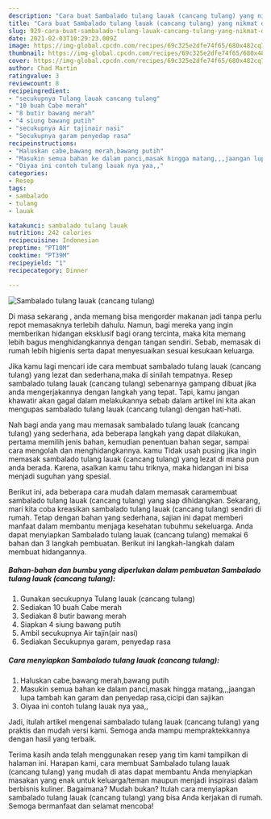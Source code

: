 ```yaml
---
description: "Cara buat Sambalado tulang lauak (cancang tulang) yang nikmat dan Mudah Dibuat"
title: "Cara buat Sambalado tulang lauak (cancang tulang) yang nikmat dan Mudah Dibuat"
slug: 929-cara-buat-sambalado-tulang-lauak-cancang-tulang-yang-nikmat-dan-mudah-dibuat
date: 2021-02-03T10:29:23.009Z
image: https://img-global.cpcdn.com/recipes/69c325e2dfe74f65/680x482cq70/sambalado-tulang-lauak-cancang-tulang-foto-resep-utama.jpg
thumbnail: https://img-global.cpcdn.com/recipes/69c325e2dfe74f65/680x482cq70/sambalado-tulang-lauak-cancang-tulang-foto-resep-utama.jpg
cover: https://img-global.cpcdn.com/recipes/69c325e2dfe74f65/680x482cq70/sambalado-tulang-lauak-cancang-tulang-foto-resep-utama.jpg
author: Chad Martin
ratingvalue: 3
reviewcount: 8
recipeingredient:
- "secukupnya Tulang lauak cancang tulang"
- "10 buah Cabe merah"
- "8 butir bawang merah"
- "4 siung bawang putih"
- "secukupnya Air tajinair nasi"
- "Secukupnya garam penyedap rasa"
recipeinstructions:
- "Haluskan cabe,bawang merah,bawang putih"
- "Masukin semua bahan ke dalam panci,masak hingga matang,,,jaangan lupa tambah kan garam dan penyedap rasa,cicipi dan sajikan"
- "Oiyaa ini contoh tulang lauak nya yaa,,"
categories:
- Resep
tags:
- sambalado
- tulang
- lauak

katakunci: sambalado tulang lauak 
nutrition: 242 calories
recipecuisine: Indonesian
preptime: "PT10M"
cooktime: "PT39M"
recipeyield: "1"
recipecategory: Dinner

---
```



![Sambalado tulang lauak (cancang tulang)](https://img-global.cpcdn.com/recipes/69c325e2dfe74f65/680x482cq70/sambalado-tulang-lauak-cancang-tulang-foto-resep-utama.jpg)

Di masa  sekarang , anda memang bisa mengorder makanan jadi tanpa perlu repot memasaknya terlebih dahulu. Namun, bagi mereka yang ingin memberikan hidangan eksklusif bagi orang tercinta, maka kita memang lebih bagus menghidangkannya dengan tangan sendiri. Sebab, memasak di rumah lebih higienis serta dapat menyesuaikan sesuai kesukaan keluarga.

Jika kamu lagi mencari ide cara membuat sambalado tulang lauak (cancang tulang) yang lezat dan sederhana,maka di sinilah tempatnya. Resep sambalado tulang lauak (cancang tulang)  sebenarnya gampang dibuat jika anda mengerjakannya dengan langkah yang tepat. Tapi, kamu jangan khawatir akan gagal dalam melakukannya 
sebab dalam artikel ini kita akan mengupas sambalado tulang lauak (cancang tulang) dengan hati-hati.  



Nah bagi anda yang mau memasak sambalado tulang lauak (cancang tulang) yang sederhana, ada beberapa langkah yang dapat dilakukan, pertama memilih jenis bahan, kemudian penentuan bahan segar, sampai cara mengolah dan menghidangkannya. kamu Tidak usah pusing jika ingin memasak sambalado tulang lauak (cancang tulang) yang lezat di mana pun anda berada. Karena, asalkan kamu  tahu triknya, maka hidangan ini bisa menjadi suguhan yang spesial.

Berikut ini, ada beberapa cara mudah dalam memasak caramembuat sambalado tulang lauak (cancang tulang) yang siap dihidangkan. Sekarang, mari kita coba kreasikan sambalado tulang lauak (cancang tulang) sendiri di rumah. Tetap dengan bahan yang sederhana, sajian ini dapat memberi manfaat dalam membantu menjaga kesehatan tubuhmu sekeluarga. Anda dapat menyiapkan Sambalado tulang lauak (cancang tulang) memakai 6 bahan dan 3 langkah pembuatan. Berikut ini langkah-langkah dalam membuat hidangannya.

<!--inarticleads1-->

##### Bahan-bahan dan bumbu yang diperlukan dalam pembuatan Sambalado tulang lauak (cancang tulang):

1. Gunakan secukupnya Tulang lauak (cancang tulang)
1. Sediakan 10 buah Cabe merah
1. Sediakan 8 butir bawang merah
1. Siapkan 4 siung bawang putih
1. Ambil secukupnya Air tajin(air nasi)
1. Sediakan Secukupnya garam, penyedap rasa




<!--inarticleads2-->

##### Cara menyiapkan Sambalado tulang lauak (cancang tulang):

1. Haluskan cabe,bawang merah,bawang putih
1. Masukin semua bahan ke dalam panci,masak hingga matang,,,jaangan lupa tambah kan garam dan penyedap rasa,cicipi dan sajikan
1. Oiyaa ini contoh tulang lauak nya yaa,,




Jadi, itulah artikel mengenai  sambalado tulang lauak (cancang tulang)  yang praktis dan mudah versi kami. Semoga anda mampu mempraktekkannya dengan hasil yang terbaik. 

Terima kasih anda telah menggunakan resep yang tim kami tampilkan di halaman ini. Harapan kami, cara membuat  Sambalado tulang lauak (cancang tulang) yang mudah di atas dapat membantu Anda menyiapkan masakan yang enak untuk keluarga/teman maupun menjadi inspirasi dalam berbisnis kuliner. Bagaimana? Mudah bukan? Itulah cara menyiapkan sambalado tulang lauak (cancang tulang) yang bisa Anda kerjakan di rumah. Semoga bermanfaat dan selamat mencoba!

